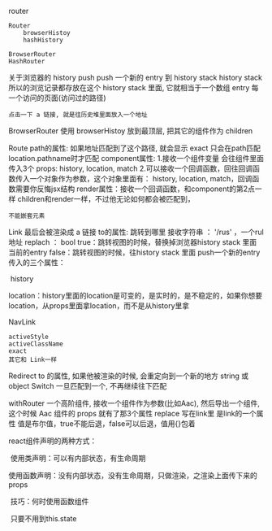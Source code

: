 router

    Router
        browserHistoy
        hashHistory
    
    BrowserRouter
    HashRouter

关于浏览器的 history
    push push 一个新的 entry 到 history stack
    history stack
        所以的浏览记录都存放在这个 history stack 里面, 它就相当于一个数组
    entry
        每一个访问的页面(访问过的路径)
    
    点击一下 a 链接, 就是往历史堆里面放入一个地址

BrowserRouter
    使用 browserHistoy
    放到最顶层, 把其它的组件作为 children

Route
    path的属性: 如果地址匹配到了这个路径, 就会显示
    exact  只会在path匹配  location.pathname时才匹配
    component属性: 
      1.接收一个组件变量 会往组件里面传入3个 props: history, location, match
      2.可以接收一个回调函数，回往回调函数传入一个对象作为参数，这个对象里面有：	history, location, match，回调函数需要你反悔jsx结构
    render属性：接收一个回调函数，和component的第2点一样
    children和render一样，不过他无论如何都会被匹配到，
    
    不能嵌套元素


Link
    最后会被渲染成 a 链接
    to的属性: 跳转到哪里
    	接收字符串 ： '/rus' ，一个rul地址
    replach ： bool
    	true：跳转视图的时候，替换掉浏览器history stack  里面  当前的entry
    	false：跳转视图的时候，往history stack  里面  push一个新的entry
传入的三个属性：

​	history

​	location：history里面的location是可变的，是实时的，是不稳定的，如果你想要location，从props里面拿location，而不是从history里拿

NavLink

    activeStyle
    activeClassName
    exact
    其它和 Link一样

Redirect
    to 的属性, 如果他被渲染的时候, 会重定向到一个新的地方
        string 或 object
Switch
    一旦匹配到一个, 不再继续往下匹配

withRouter
    一个高阶组件, 接收一个组件作为参数(比如Aac), 然后导出一个组件, 这个时候 Aac 组件的 props 就有了那3个属性
replace  写在link里   是link的一个属性   值是布尔值，true不能后退，false可以后退，值用{}包着

react组件声明的两种方式：

​	使用类声明：可以有内部状态，有生命周期

​	使用函数声明：没有内部状态，没有生命周期，只做渲染，之渲染上面传下来的props

​	技巧：何时使用函数组件

​		只要不用到this.state